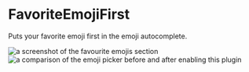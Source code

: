 # FavoriteEmojiFirst

Puts your favorite emoji first in the emoji autocomplete.

![a screenshot of the favourite emojis section](https://github.com/Vendicated/Yuricord/assets/45497981/419c8c16-1afc-46e0-9cc2-20b9c3489711)
![a comparison of the emoji picker before and after enabling this plugin](https://github.com/Vendicated/Yuricord/assets/45497981/4f57626d-cfc6-4155-a47c-2eac191231bb)


